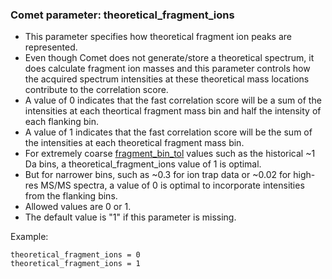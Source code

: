 ### Comet parameter: theoretical_fragment_ions

- This parameter specifies how theoretical fragment ion peaks are represented.
- Even though Comet does not generate/store a theoretical spectrum,
it does calculate fragment ion masses and this parameter controls how
the acquired spectrum intensities at these theoretical mass locations
contribute to the correlation score.
- A value of 0 indicates that the fast correlation score will be
a sum of the intensities at each theortical fragment mass bin and half
the intensity of each flanking bin.
- A value of 1 indicates that the fast correlation score will be
the sum of the intensities at each theoretical fragment mass bin.
- For extremely coarse
[fragment_bin_tol](fragment_bin_tol.html)
values such as the historical ~1 Da bins, a theoretical_fragment_ions
value of 1 is optimal.
- But for narrower bins, such as ~0.3 for ion trap data or ~0.02 for
high-res MS/MS spectra, a value of 0 is optimal to incorporate
intensities from the flanking bins.
- Allowed values are 0 or 1.
- The default value is "1" if this parameter is missing.

Example:
```
theoretical_fragment_ions = 0
theoretical_fragment_ions = 1
```
